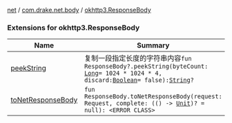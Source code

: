 [net](../../index.md) / [com.drake.net.body](../index.md) / [okhttp3.ResponseBody](./index.md)

### Extensions for okhttp3.ResponseBody

| Name | Summary |
|---|---|
| [peekString](peek-string.md) | 复制一段指定长度的字符串内容`fun ResponseBody?.peekString(byteCount: `[`Long`](https://kotlinlang.org/api/latest/jvm/stdlib/kotlin/-long/index.html)` = 1024 * 1024 * 4, discard: `[`Boolean`](https://kotlinlang.org/api/latest/jvm/stdlib/kotlin/-boolean/index.html)` = false): `[`String`](https://kotlinlang.org/api/latest/jvm/stdlib/kotlin/-string/index.html)`?` |
| [toNetResponseBody](to-net-response-body.md) | `fun ResponseBody.toNetResponseBody(request: Request, complete: (() -> `[`Unit`](https://kotlinlang.org/api/latest/jvm/stdlib/kotlin/-unit/index.html)`)? = null): <ERROR CLASS>` |
